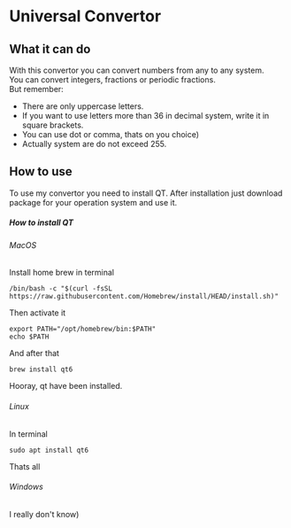 # Universal Convertor

## What it can do

With this convertor you can convert numbers from any to any system.  
You can convert integers, fractions or periodic fractions.  
But remember:
+ There are only uppercase letters.
+ If you want to use letters more than 36 in decimal system, write it in square brackets.
+ You can use dot or comma, thats on you choice)
+ Actually system are do not exceed 255.
## How to use
To use my convertor you need to install QT.
After installation just download package for your operation system and use it.
##### How to install QT
###### MacOS
Install home brew in terminal
```
/bin/bash -c "$(curl -fsSL https://raw.githubusercontent.com/Homebrew/install/HEAD/install.sh)"
```
Then activate it
```
export PATH="/opt/homebrew/bin:$PATH"
echo $PATH
```
And after that
```
brew install qt6
```
Hooray, qt have been installed.  
###### Linux
In terminal
```
sudo apt install qt6
```
Thats all
###### Windows
I really don't know)
